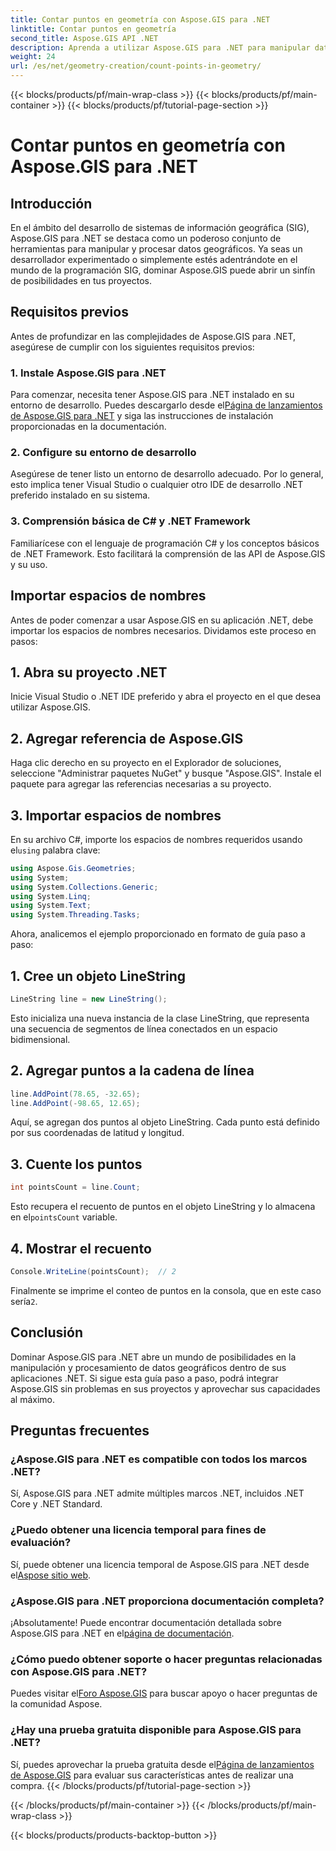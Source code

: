 ```yaml
---
title: Contar puntos en geometría con Aspose.GIS para .NET
linktitle: Contar puntos en geometría
second_title: Aspose.GIS API .NET
description: Aprenda a utilizar Aspose.GIS para .NET para manipular datos geográficos sin esfuerzo. Tutoriales completos disponibles.
weight: 24
url: /es/net/geometry-creation/count-points-in-geometry/
---
```


{{< blocks/products/pf/main-wrap-class >}}
{{< blocks/products/pf/main-container >}}
{{< blocks/products/pf/tutorial-page-section >}}

# Contar puntos en geometría con Aspose.GIS para .NET

## Introducción
En el ámbito del desarrollo de sistemas de información geográfica (SIG), Aspose.GIS para .NET se destaca como un poderoso conjunto de herramientas para manipular y procesar datos geográficos. Ya seas un desarrollador experimentado o simplemente estés adentrándote en el mundo de la programación SIG, dominar Aspose.GIS puede abrir un sinfín de posibilidades en tus proyectos.
## Requisitos previos
Antes de profundizar en las complejidades de Aspose.GIS para .NET, asegúrese de cumplir con los siguientes requisitos previos:
### 1. Instale Aspose.GIS para .NET
 Para comenzar, necesita tener Aspose.GIS para .NET instalado en su entorno de desarrollo. Puedes descargarlo desde el[Página de lanzamientos de Aspose.GIS para .NET](https://releases.aspose.com/gis/net/) y siga las instrucciones de instalación proporcionadas en la documentación.
### 2. Configure su entorno de desarrollo
Asegúrese de tener listo un entorno de desarrollo adecuado. Por lo general, esto implica tener Visual Studio o cualquier otro IDE de desarrollo .NET preferido instalado en su sistema.
### 3. Comprensión básica de C# y .NET Framework
Familiarícese con el lenguaje de programación C# y los conceptos básicos de .NET Framework. Esto facilitará la comprensión de las API de Aspose.GIS y su uso.

## Importar espacios de nombres
Antes de poder comenzar a usar Aspose.GIS en su aplicación .NET, debe importar los espacios de nombres necesarios. Dividamos este proceso en pasos:
## 1. Abra su proyecto .NET
Inicie Visual Studio o .NET IDE preferido y abra el proyecto en el que desea utilizar Aspose.GIS.
## 2. Agregar referencia de Aspose.GIS
Haga clic derecho en su proyecto en el Explorador de soluciones, seleccione "Administrar paquetes NuGet" y busque "Aspose.GIS". Instale el paquete para agregar las referencias necesarias a su proyecto.
## 3. Importar espacios de nombres
 En su archivo C#, importe los espacios de nombres requeridos usando el`using` palabra clave:
```csharp
using Aspose.Gis.Geometries;
using System;
using System.Collections.Generic;
using System.Linq;
using System.Text;
using System.Threading.Tasks;
```

Ahora, analicemos el ejemplo proporcionado en formato de guía paso a paso:
## 1. Cree un objeto LineString
```csharp
LineString line = new LineString();
```
Esto inicializa una nueva instancia de la clase LineString, que representa una secuencia de segmentos de línea conectados en un espacio bidimensional.
## 2. Agregar puntos a la cadena de línea
```csharp
line.AddPoint(78.65, -32.65);
line.AddPoint(-98.65, 12.65);
```
Aquí, se agregan dos puntos al objeto LineString. Cada punto está definido por sus coordenadas de latitud y longitud.
## 3. Cuente los puntos
```csharp
int pointsCount = line.Count;
```
 Esto recupera el recuento de puntos en el objeto LineString y lo almacena en el`pointsCount` variable.
## 4. Mostrar el recuento
```csharp
Console.WriteLine(pointsCount);  // 2
```
 Finalmente se imprime el conteo de puntos en la consola, que en este caso sería`2`.

## Conclusión
Dominar Aspose.GIS para .NET abre un mundo de posibilidades en la manipulación y procesamiento de datos geográficos dentro de sus aplicaciones .NET. Si sigue esta guía paso a paso, podrá integrar Aspose.GIS sin problemas en sus proyectos y aprovechar sus capacidades al máximo.
## Preguntas frecuentes
### ¿Aspose.GIS para .NET es compatible con todos los marcos .NET?
Sí, Aspose.GIS para .NET admite múltiples marcos .NET, incluidos .NET Core y .NET Standard.
### ¿Puedo obtener una licencia temporal para fines de evaluación?
 Sí, puede obtener una licencia temporal de Aspose.GIS para .NET desde el[Aspose sitio web](https://purchase.aspose.com/temporary-license/).
### ¿Aspose.GIS para .NET proporciona documentación completa?
¡Absolutamente! Puede encontrar documentación detallada sobre Aspose.GIS para .NET en el[página de documentación](https://reference.aspose.com/gis/net/).
### ¿Cómo puedo obtener soporte o hacer preguntas relacionadas con Aspose.GIS para .NET?
 Puedes visitar el[Foro Aspose.GIS](https://forum.aspose.com/c/gis/33) para buscar apoyo o hacer preguntas de la comunidad Aspose.
### ¿Hay una prueba gratuita disponible para Aspose.GIS para .NET?
 Sí, puedes aprovechar la prueba gratuita desde el[Página de lanzamientos de Aspose.GIS](https://releases.aspose.com/) para evaluar sus características antes de realizar una compra.
{{< /blocks/products/pf/tutorial-page-section >}}

{{< /blocks/products/pf/main-container >}}
{{< /blocks/products/pf/main-wrap-class >}}

{{< blocks/products/products-backtop-button >}}
